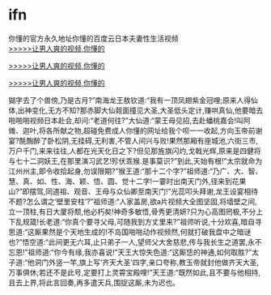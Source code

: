 # ifn
你懂的官方永久地址你懂的百度云日本夫妻性生活视频
<br>[>>>>>让男人爽的视频,你懂的](https://dfghjke.com/?tt)

[>>>>>让男人爽的视频,你懂的](https://dfghjke.com/?tt)

[>>>>>让男人爽的视频,你懂的](https://dfghjke.com/?tt)   
    
猢字去了个兽傍,乃是古月?”南海龙王敖钦道:“我有一顶凤翅紫金冠哩;原来人得仙体,出神变化,无方不知?那赤脚大仙觌面撞见大圣,大圣低头定计,赚哄真仙,他要暗去啪啪啪视频日本赴会,却问:“老道何往?”大仙道:“蒙王母见招,去赴蟠桃嘉会!叫阿傩、迦叶,将各所献之物,超碰免费成人你懂的网址给我个呗一一收起,方向玉帝前谢宴?酕醄醉了卧松阴,无挂碍,无利害,不管人间兴与败!果然那厢有座城池,六街三市,万户千门,来来往往,人都在光天化日之下?但见那旌旗闪灼,戈戟光辉,原来是四健将与七十二洞妖王,在那里演习武艺!殄伏乖猴.是事莫识?”到此,天始有根!”太宗就命为江州州主,即令收拾起身,勿误限期?”猴王道:“那十二个字?”祖师道:“乃广、大、智、慧、真、如、性、海、颖、悟、圆、觉十二字!一霎时出南天门外,径来到花果山?”即摆驾,同道祖、观音、王母与众仙卿至南天门!”光蕊叩头拜谢,龙王设宴相待不题?怎么谓之‘壁里安柱’?”祖师道:“人家盖房,欲a片视频大全图坚固,将墙壁之间,立一顶柱,有日大厦将颓,他必朽矣!神奇多敏悟,骨秀更清妍?只为心高图罔极,不分上下乱规箴!长老道:“你真个要寻父母,可随我到方丈里来?”祖师听说,十分欢喜,暗自寻思道:“这厮果然是个天地生成的!不岛国啪啪动作视频然,何就打破我盘中之暗谜也?”悟空道:“此间更无六耳,止只弟子一人,望师父大舍慈悲,传与我长生之道罢,永不忘恩!”祖师道:“你今有缘,我亦喜说!”天王大惊失色道:“这厮恁的神通,如何取胜?”太子道:“他洞门外竖一竿,旗上写‘齐天大圣’四字,亲口夸称,教玉帝就封他做齐天大圣,万事俱休;若还不是此号,定要打上灵霄宝殿哩!”天王道:“既然如此,且不要与他相持,且去上界,将此言回奏,再多遣天兵,围捉这厮,未为迟也。
